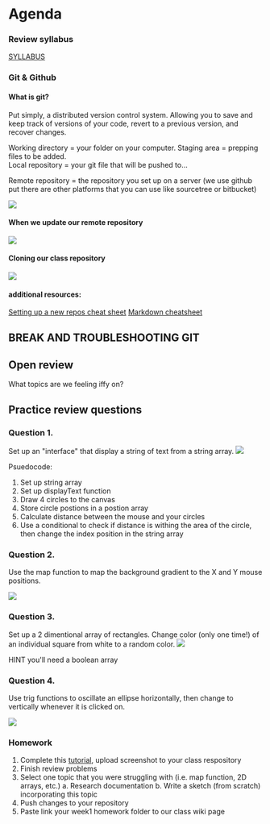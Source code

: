 # Agenda 

### Review syllabus 
[SYLLABUS](https://docs.google.com/document/d/1pUAQjeg0JY_YrP0leNoQqv71awHmf4PQ3FoCS3tpP44/edit?usp=sharing)

### Git & Github 
#### What is git? 
Put simply, a distributed version control system. Allowing you to save and keep track of versions of your code, revert to a previous version, and recover changes. 

Working directory = your folder on your computer. 
Staging area = prepping files to be added.  
Local repository = your git file that will be pushed to...

Remote repository = the repository you set up on a server (we use github put there are other platforms that you can use like sourcetree or bitbucket)

![](https://rachelcarmena.github.io/img/cards/posts/how-to-teach-Git/general-drawing.png "")


#### When we update our remote repository 
![](https://raw.githubusercontent.com/rachelcarmena/how-to-teach/master/git/add-commit-push.png "")

#### Cloning our class repository 

![](https://raw.githubusercontent.com/rachelcarmena/how-to-teach/master/git/clone.png "")


#### additional resources: 
[Setting up a new repos cheat sheet](https://docs.google.com/presentation/d/1JFfe_xU1pyP3_8GZtQXDpS0sqeOf_m8w23NU1K_4my8/edit?usp=sharing)
[Markdown cheatsheet](https://github.com/adam-p/markdown-here/wiki/Markdown-Cheatsheet#images)



## BREAK AND TROUBLESHOOTING GIT



## Open review 
What topics are we feeling iffy on?  



## Practice review questions 


### Question 1. 
Set up an "interface" that display a string of text from a string array.
![](https://github.com/snavc270/code2_spr2019/blob/master/WEEK1/question1.gif "")

Psuedocode: 
1. Set up string array 
2. Set up displayText function 
3. Draw 4 circles to the canvas 
4. Store circle postions in a postion array 
5. Calculate distance between the mouse and your circles 
6. Use a conditional to check if distance is withing the area of the circle, then change the index position in the string array 




### Question 2. 
Use the map function to map the background gradient to the X and Y mouse positions. 

![](https://github.com/snavc270/code1_Fall2018/blob/master/MIDTERM_2/question8.gif?raw=true "")




### Question 3. 
Set up a 2 dimentional array of rectangles. Change color (only one time!) of an individual square from white to a random color. 
![](https://github.com/snavc270/code2_spr2019/blob/master/WEEK1/question3.gif "")

HINT you'll need a boolean array 




### Question 4. 
Use trig functions to oscillate an ellipse horizontally, then change to vertically whenever it is clicked on. 

![](https://github.com/snavc270/code2_spr2019/blob/master/WEEK1/question4.gif "")




### Homework 

1. Complete this [tutorial](https://learngitbranching.js.org/), upload screenshot to your class respository
2. Finish review problems 
3. Select one topic that you were struggling with (i.e. map function, 2D arrays, etc.)
	a. Research documentation 
	b. Write a sketch (from scratch) incorporating this topic
4. Push changes to your repository 
5. Paste link your week1 homework folder to our class wiki page  